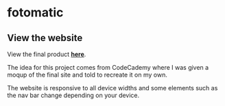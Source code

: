 # fotomatic

## View the website
View the final product **[here](https://nathan-anderson-1024.github.io/fotomatic/)**.

The idea for this project comes from CodeCademy where I was given a moqup of the final site and told to recreate it on my own.

The website is responsive to all device widths and some elements such as the nav bar change depending on your device.
